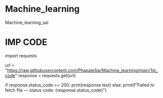 # Machine_learning
Machine_learning_sai

# IMP CODE
import requests

url = "https://raw.githubusercontent.com/PhapaleSai/Machine_learning/main/1st_code"
response = requests.get(url)

if response.status_code == 200:
    print(response.text)
else:
    print(f"Failed to fetch file — status code: {response.status_code}")
